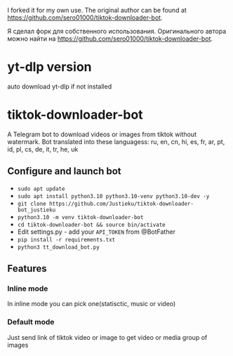 I forked it for my own use. The original author can be found at https://github.com/sero01000/tiktok-downloader-bot.

Я сделал форк для собственного использования. Оригинального автора можно найти на https://github.com/sero01000/tiktok-downloader-bot.

# yt-dlp version
auto download yt-dlp if not installed

# tiktok-downloader-bot
A Telegram bot to download videos or images from tiktok without watermark.
Bot translated into these languagess: ru, en, cn, hi, es, fr, ar, pt, id, pl, cs, de, it, tr, he, uk

## Configure and launch bot
  - `sudo apt update`
  - `sudo apt install python3.10 python3.10-venv python3.10-dev -y`
  - `git clone https://github.com/Justieku/tiktok-downloader-bot_justieku`
  - `python3.10 -m venv tiktok-downloader-bot`
  - `cd tiktok-downloader-bot && source bin/activate`
  - Edit settings.py - add your `API_TOKEN` from @BotFather
  - `pip install -r requirements.txt`
  - `python3 tt_download_bot.py`

## Features
### Inline mode
  In inline mode you can pick one(statisctic, music or video)

### Default mode
  Just send link of tiktok video or image to get video or media group of images
  

